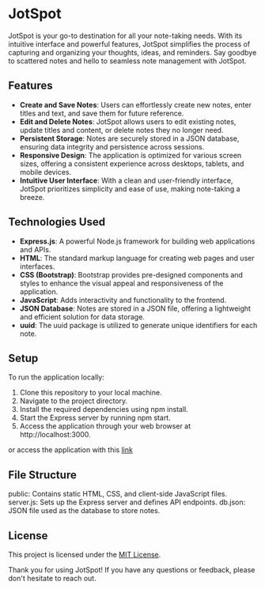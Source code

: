 # JotSpot
JotSpot is your go-to destination for all your note-taking needs. With its intuitive interface and powerful features, JotSpot simplifies the process of capturing and organizing your thoughts, ideas, and reminders. Say goodbye to scattered notes and hello to seamless note management with JotSpot.

## Features
+ **Create and Save Notes**: Users can effortlessly create new notes, enter titles and text, and save them for future reference.
+ **Edit and Delete Notes**: JotSpot allows users to edit existing notes, update titles and content, or delete notes they no longer need.
+ **Persistent Storage**: Notes are securely stored in a JSON database, ensuring data integrity and persistence across sessions.
+ **Responsive Design**: The application is optimized for various screen sizes, offering a consistent experience across desktops, tablets, and mobile devices.
+ **Intuitive User Interface**: With a clean and user-friendly interface, JotSpot prioritizes simplicity and ease of use, making note-taking a breeze.

## Technologies Used
+ **Express.js**: A powerful Node.js framework for building web applications and APIs.
+ **HTML**: The standard markup language for creating web pages and user interfaces.
+ **CSS (Bootstrap)**: Bootstrap provides pre-designed components and styles to enhance the visual appeal and responsiveness of the application.
+ **JavaScript**: Adds interactivity and functionality to the frontend.
+ **JSON Database**: Notes are stored in a JSON file, offering a lightweight and efficient solution for data storage.
+ **uuid**: The uuid package is utilized to generate unique identifiers for each note.

## Setup
To run the application locally:

1. Clone this repository to your local machine.
2. Navigate to the project directory.
3. Install the required dependencies using npm install.
4. Start the Express server by running npm start.
5. Access the application through your web browser at http://localhost:3000.

or access the application with this [link](https://vast-caverns-47092-7abfcf9df561.herokuapp.com/)

## File Structure
public: Contains static HTML, CSS, and client-side JavaScript files.
server.js: Sets up the Express server and defines API endpoints.
db.json: JSON file used as the database to store notes.

## License
This project is licensed under the [MIT License](./LICENSE).

Thank you for using JotSpot! If you have any questions or feedback, please don't hesitate to reach out.
